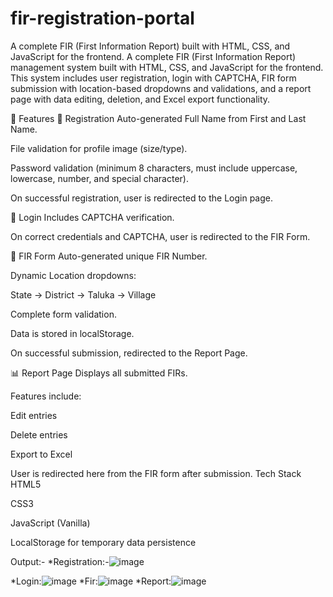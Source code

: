 # fir-registration-portal
A complete FIR (First Information Report)  built with HTML, CSS, and JavaScript for the frontend. 
A complete FIR (First Information Report) management system built with HTML, CSS, and JavaScript for the frontend. This system includes user registration, login with CAPTCHA, FIR form submission with location-based dropdowns and validations, and a report page with data editing, deletion, and Excel export functionality.

🚀 Features
🔑 Registration
Auto-generated Full Name from First and Last Name.

File validation for profile image (size/type).

Password validation (minimum 8 characters, must include uppercase, lowercase, number, and special character).

On successful registration, user is redirected to the Login page.

🔐 Login
Includes CAPTCHA verification.

On correct credentials and CAPTCHA, user is redirected to the FIR Form.

📝 FIR Form
Auto-generated unique FIR Number.

Dynamic Location dropdowns:

State → District → Taluka → Village

Complete form validation.

Data is stored in localStorage.

On successful submission, redirected to the Report Page.

📊 Report Page
Displays all submitted FIRs.

Features include:

Edit entries

Delete entries

Export to Excel

User is redirected here from the FIR form after submission.
 Tech Stack
HTML5

CSS3

JavaScript (Vanilla)

LocalStorage for temporary data persistence

Output:-
*Registration:-![image](https://github.com/user-attachments/assets/095772e6-122d-4a6a-9cb5-2729404ada67)

*Login:![image](https://github.com/user-attachments/assets/3d24d82f-a2be-4c63-8e91-d895a87f6808)
*Fir:![image](https://github.com/user-attachments/assets/4929e951-d4e1-4287-845e-cae2ebc6483f)
*Report:![image](https://github.com/user-attachments/assets/babfe963-bee2-4b7d-b3a0-50c8582f7f3f)




